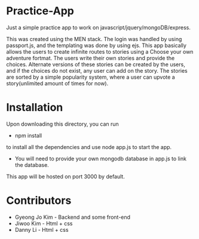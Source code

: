 # Practice-App

Just a simple practice app to work on javascript/jquery/mongoDB/express. 

This was created using the MEN stack. The login was handled by using passport.js, and the templating was done by using ejs. 
This app basically allows the users to create infinite routes to stories
using a Choose your own adventure fortmat. The users write their own stories and provide the choices. 
Alternate versions of these stories can be created by the users, and if the choices do not exist, any user can add on the story. 
The stories are sorted by a simple popularity system, where a user can upvote a story(unlimited amount of times for now).

# Installation
Upon downloading this directory, you can run

- npm install 

to install all the dependencies and use node app.js to start the app. 
- You will need to provide your own mongodb database in app.js to link the database.

This app will be hosted on port 3000 by default. 

# Contributors

- Gyeong Jo Kim - Backend and some front-end
- Jiwoo Kim - Html + css
- Danny Li - Html + css
